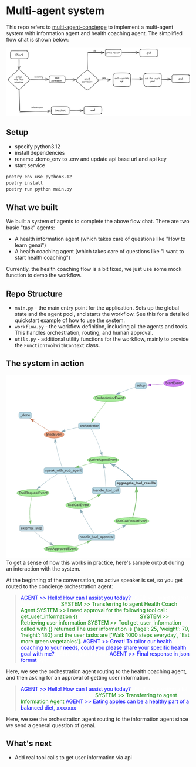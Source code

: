 # Multi-agent system
This repo refers to [multi-agent-concierge](https://github.com/run-llama/multi-agent-concierge) to implement a multi-agent system with information agent and health coaching agent. The simplified flow chat is shown below:

![flow-chat](./flow-chart.png)

## Setup
- specify python3.12
- install dependencies
- rename .demo_env to .env and update api base url and api key
- start service

```bash
poetry env use python3.12
poetry install
poetry run python main.py
```

## What we built

We built a system of agents to complete the above flow chat. There are two basic "task" agents:
* A health information agent (which takes care of questions like "How to learn genai")
* A health coaching agent (which takes care of questions like "I want to start health coaching")

Currently, the health coaching flow is a bit fixed, we just use some mock function to demo the workflow.

## Repo Structure

- `main.py` - the main entry point for the application. Sets up the global state and the agent pool, and starts the workflow. See this for a detailed quickstart example of how to use the system.
- `workflow.py` - the workflow definition, including all the agents and tools. This handles orchestration, routing, and human approval.
- `utils.py` - additional utility functions for the workflow, mainly to provide the `FunctionToolWithContext` class.

## The system in action

![workflow](./workflow.png)
To get a sense of how this works in practice, here's sample output during an interaction with the system.

At the beginning of the conversation, no active speaker is set, so you get routed to the concierge orchestration agent:

<blockquote>
<span style="color:blue">AGENT >>  Hello! How can I assist you today?</span>
<span style="color:white">USER >> I want to start health coaching</span>
<span style="color:green">SYSTEM >> Transferring to agent Health Coach Agent</span>
<span style="color:green">SYSTEM >> I need approval for the following tool call: get_user_information {} </span>
<span style="color:white">Do you approve? (y/n): y</span>
<span style="color:green">SYSTEM >> Retrieving user information</span>
<span style="color:green">SYSTEM >> Tool get_user_information called with {} returned The user information is {'age': 25, 'weight': 70, 'height': 180} and the user tasks are ['Walk 1000 steps everyday', 'Eat more green vegetables']. </span>
<span style="color:blue">AGENT >>  Great! To tailor our health coaching to your needs, could you please share your specific health goal with me? </span>
<span style="color:white">USER >> gain muscle </span>
<span style="color:blue">AGENT >> Final response in json format </span>
<span style="color:white">bye</span>
</blockquote>


Here, we see the orchestration agent routing to the health coaching agent, and then asking for an approval of getting user information.

<blockquote>
<span style="color:blue">AGENT >>  Hello! How can I assist you today?</span>
<span style="color:white">USER >> Is eating a lot of apples considered healthy?</span>
<span style="color:green">SYSTEM >> Transferring to agent Information Agent</span>
<span style="color:blue">AGENT >> Eating apples can be a healthy part of a balanced diet, xxxxxxx </span>
<span style="color:white">bye</span>
</blockquote>

Here, we see the orchestration agent routing to the information agent since we send a general question of genai.

## What's next
- Add real tool calls to get user information via api